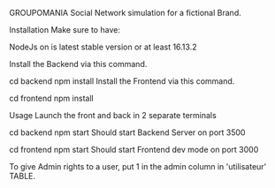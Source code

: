 GROUPOMANIA
Social Network simulation for a fictional Brand.

Installation
Make sure to have:

NodeJs on is latest stable version or at least 16.13.2

Install the Backend via this command.

cd backend
npm install
Install the Frontend via this command.

cd frontend
npm install

Usage
Launch the front and back in 2 separate terminals

cd backend
npm start
Should start Backend Server on port 3500

cd frontend
npm start
Should start Frontend dev mode on port 3000

To give Admin rights to a user, put 1 in the admin column in 'utilisateur' TABLE.


